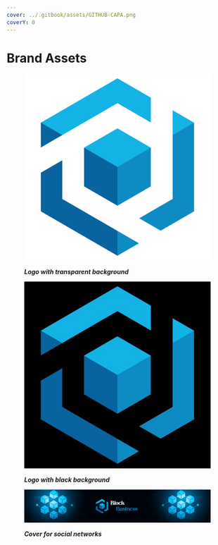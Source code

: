 ```yaml
---
cover: ../.gitbook/assets/GITHUB-CAPA.png
coverY: 0
---
```


# Brand Assets

<figure><img src="../.gitbook/assets/LOGO SEM FUNDO.png" alt=""><figcaption><p><em><strong>Logo with transparent background</strong></em></p></figcaption></figure>

<figure><img src="../.gitbook/assets/photo_2023-01-28_18-28-35.jpg" alt=""><figcaption><p><em><strong>Logo with black background</strong></em></p></figcaption></figure>

<figure><img src="../.gitbook/assets/Capa Gitbook (1).png" alt=""><figcaption><p><em><strong>Cover for social networks</strong></em></p></figcaption></figure>
